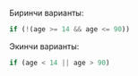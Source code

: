 Биринчи варианты:

```js
if (!(age >= 14 && age <= 90))
```

Экинчи варианты:

```js
if (age < 14 || age > 90)
```
